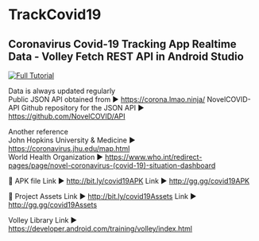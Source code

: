 # TrackCovid19
## Coronavirus Covid-19 Tracking App Realtime Data - Volley Fetch REST API in Android Studio

[![Full Tutorial](https://1.bp.blogspot.com/-k5E7E0I1wQM/XnA7A8fAX-I/AAAAAAAAA8E/FCBZx-vOJ-EByB1bH7vrD1c2vdDmVy7eACLcBGAsYHQ/s1600/Covid19.png)](https://youtu.be/P60i4P4E_e0 "Watch This")

Data is always updated regularly\
Public JSON API obtained from ► https://corona.lmao.ninja/
NovelCOVID-API Github repository for the JSON API ► https://github.com/NovelCOVID/API

Another reference\
John Hopkins University & Medicine ► https://coronavirus.jhu.edu/map.html \
World Health Organization ► https://www.who.int/redirect-pages/page/novel-coronavirus-(covid-19)-situation-dashboard

📱 APK file
Link ► http://bit.ly/covid19APK
Link ► http://gg.gg/covid19APK

🎨 Project Assets
Link ► http://bit.ly/covid19Assets
Link ► http://gg.gg/covid19Assets

Volley Library
Link ► https://developer.android.com/training/volley/index.html

